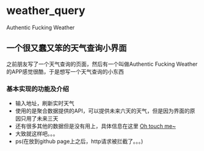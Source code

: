 # weather_query
Authentic Fucking Weather
## 一个很又蠢又笨的天气查询小界面
之前朋友写了一个天气查询的页面，然后有一个叫做Authentic Fucking Weather的APP感觉很酷，于是想写一个天气查询的小东西

### 基本实现的功能及介绍
* 输入地址，刷新实时天气
* 使用的是聚合数据提供的API，可以提供未来六天的天气，但是因为界面的原因只用了未来三天
* 还有很多其他的数据但是没有用上，具体信息在这里 [Oh touch me~](https://www.juhe.cn/docs/api/id/39)
* 大致就这样吧。。。
* ps(在放到github page上之后，http请求被拦截了。。。)
